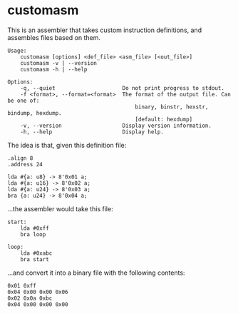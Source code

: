 # customasm
This is an assembler that takes custom instruction definitions, and assembles files based on them.

```
Usage:
	customasm [options] <def_file> <asm_file> [<out_file>]
	customasm -v | --version
	customasm -h | --help
	
Options:
	-q, --quiet                     Do not print progress to stdout.
	-f <format>, --format=<format>  The format of the output file. Can be one of:
	                                    binary, binstr, hexstr, bindump, hexdump.
	                                    [default: hexdump]
	-v, --version                   Display version information.
	-h, --help                      Display help.
```

The idea is that, given this definition file:

```
.align 8
.address 24

lda #{a: u8} -> 8'0x01 a;
lda #{a: u16} -> 8'0x02 a;
lda #{a: u24} -> 8'0x03 a;
bra {a: u24} -> 8'0x04 a;
```

...the assembler would take this file:

```
start:
	lda #0xff
	bra loop

loop:
	lda #0xabc
	bra start
```

...and convert it into a binary file with the following contents:

```
0x01 0xff
0x04 0x00 0x00 0x06
0x02 0x0a 0xbc
0x04 0x00 0x00 0x00
```
